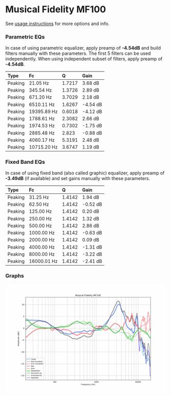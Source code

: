 # Musical Fidelity MF100
See [usage instructions](https://github.com/jaakkopasanen/AutoEq#usage) for more options and info.

### Parametric EQs
In case of using parametric equalizer, apply preamp of **-4.54dB** and build filters manually
with these parameters. The first 5 filters can be used independently.
When using independent subset of filters, apply preamp of **-4.54dB**.

| Type    | Fc          |      Q | Gain     |
|:--------|:------------|:-------|:---------|
| Peaking | 21.05 Hz    | 1.7217 | 3.68 dB  |
| Peaking | 345.54 Hz   | 1.3726 | 2.89 dB  |
| Peaking | 671.20 Hz   | 3.7029 | 2.18 dB  |
| Peaking | 6510.11 Hz  | 1.6267 | -4.54 dB |
| Peaking | 19395.89 Hz | 0.6018 | -4.12 dB |
| Peaking | 1788.61 Hz  | 2.3082 | 2.66 dB  |
| Peaking | 1974.53 Hz  | 0.7302 | -1.75 dB |
| Peaking | 2885.48 Hz  | 2.823  | -0.88 dB |
| Peaking | 4060.17 Hz  | 5.3191 | 2.48 dB  |
| Peaking | 10715.20 Hz | 3.6747 | 1.19 dB  |

### Fixed Band EQs
In case of using fixed band (also called graphic) equalizer, apply preamp of **-3.49dB**
(if available) and set gains manually with these parameters.

| Type    | Fc          |      Q | Gain     |
|:--------|:------------|:-------|:---------|
| Peaking | 31.25 Hz    | 1.4142 | 1.94 dB  |
| Peaking | 62.50 Hz    | 1.4142 | -0.52 dB |
| Peaking | 125.00 Hz   | 1.4142 | 0.20 dB  |
| Peaking | 250.00 Hz   | 1.4142 | 1.32 dB  |
| Peaking | 500.00 Hz   | 1.4142 | 2.86 dB  |
| Peaking | 1000.00 Hz  | 1.4142 | -0.63 dB |
| Peaking | 2000.00 Hz  | 1.4142 | 0.09 dB  |
| Peaking | 4000.00 Hz  | 1.4142 | -1.31 dB |
| Peaking | 8000.00 Hz  | 1.4142 | -3.22 dB |
| Peaking | 16000.01 Hz | 1.4142 | -2.41 dB |

### Graphs
![](./Musical%20Fidelity%20MF100.png)